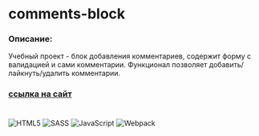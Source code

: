 # comments-block

### Описание:
Учебный проект - блок добавления комментариев, содержит форму с валидацией и сами комментарии. 
Функционал позволяет добавить/лайкнуть/удалить комментарии.

### [ссылка на сайт](https://edmosha.github.io/comments-block/)
#

![HTML5](https://img.shields.io/badge/html5-%23E34F26.svg?style=for-the-badge&logo=html5&logoColor=white)
![SASS](https://img.shields.io/badge/SASS-hotpink.svg?style=for-the-badge&logo=SASS&logoColor=white)
![JavaScript](https://img.shields.io/badge/javascript-%23f1df5a.svg?style=for-the-badge&logo=javascript&logoColor=%232e2d2d)
![Webpack](https://img.shields.io/badge/webpack-%238DD6F9.svg?style=for-the-badge&logo=webpack&logoColor=black)
